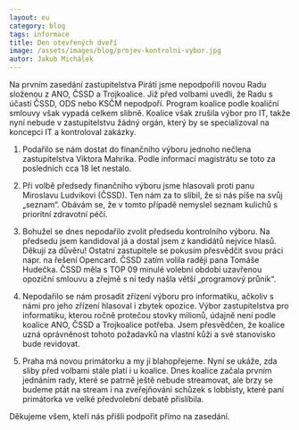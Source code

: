 ```yaml
---
layout: eu
category: blog
tags: informace
title: Den otevřených dveří
image: /assets/images/blog/projev-kontrolni-vybor.jpg
autor: Jakub Michálek
---
```


Na prvním zasedání zastupitelstva Piráti jsme nepodpořili novou Radu složenou z ANO,
ČSSD a Trojkoalice. Již před volbami uvedli, že Radu s účastí ČSSD, ODS nebo 
KSČM nepodpoří. Program koalice podle koaliční smlouvy však vypadá celkem slibně.
Koalice však zrušila výbor pro IT, takže nyní nebude v zastupitelstvu žádný orgán,
který by se specializoval na koncepci IT a kontroloval zakázky.

1. Podařilo se nám dostat do finančního výboru jednoho nečlena zastupitelstva 
   Viktora Mahrika. Podle informací magistrátu se toto za posledních cca 18 let
   nestalo. 

2. Při volbě předsedy finančního výboru jsme hlasovali proti panu Miroslavu 
   Ludvíkovi (ČSSD). Ten nám za to slíbil, že si nás píše na svůj „seznam“.
   Obávám se, že v tomto případě nemyslel seznam kulichů s prioritní zdravotní péčí.

3. Bohužel se dnes nepodařilo zvolit předsedu kontrolního výboru. Na předsedu 
   jsem kandidoval já a dostal jsem z kandidátů nejvíce hlasů. Děkuji za důvěru! 
   Ostatní zastupitele se pokusím přesvědčit svou práci napr. na řešení Opencard.
   ČSSD zatím volila raději pana Tomáše Hudečka. ČSSD měla s TOP 09 minulé 
   volební období uzavřenou opoziční smlouvu a zřejmě s ní tedy našla větší 
   „programový průnik“.

4. Nepodařilo se nám prosadit zřízení výboru pro informatiku, ačkoliv s námi
   pro jeho zřízení hlasoval i zbytek opozice. Výbor zastupitelstva pro 
   informatiku, kterou ročně protečou stovky milionů, údajně není podle koalice
   ANO, ČSSD a Trojkoalice potřeba.
   Jsem přesvědčen, že koalice uzná 
   oprávněnost tohoto požadavků na vlastní kůži a své stanovisko bude revidovat.

5. Praha má novou primátorku a my jí blahopřejeme. Nyní se ukáže, zda sliby před 
   volbami stále platí i u koalice. Dnes koalice začala prvním jednáním rady, 
   které se patrně ještě nebude streamovat, ale brzy se budeme ptát na stream 
   i na zveřejňování schůzek s lobbisty, které paní primátorka ve velké předvolební
   debatě přislíbila.

Děkujeme všem, kteří nás přišli podpořit přímo na zasedání. 


